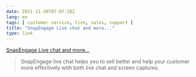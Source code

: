 ```yaml
---
date: 2011-11-30T07:07:28Z
lang: en
tags: [ customer service, live, sales, support ]
title: "SnapEngage Live chat and more..."
type: link
---
```


[SnapEngage Live chat and more...](http://www.snapengage.com/)

> SnapEngage live chat helps you to sell better and help your customer
> more effectively with both live chat and screen captures.

